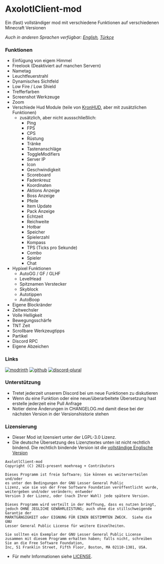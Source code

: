 # AxolotlClient-mod

Ein (fast) vollständiger mod mit verschiedene Funktionen auf verschiedenen Minecraft Versionen

*Auch in anderen Sprachen verfügbar: [English](../README.md), [Türkçe](doc/README-tr.md)*

### Funktionen

- Einfügung von eigem Himmel
- Freelook (Deaktiviert auf manchen Servern)
- Nametag
- Leuchtfeuerstrahl
- Dynamisches Sichtfeld
- Low Fire / Low Shield
- Trefferfarben
- Screenshot Werkzeuge
- Zoom
- Verschiede Hud Module (teile von [KronHUD](https://github.com/DarkKronicle/KronHUD), aber mit zusätzlichen Funktionen)
	- zusätzlich, aber nicht aussschließlich:
		- Ping
		- FPS
		- CPS
		- Rüstung
		- Tränke
		- Tastenanschläge
		- ToggleModifiers
		- Server IP
		- Icon
		- Geschwindigkeit
		- Scoreboard
		- Fadenkreuz
		- Koordinaten
		- Aktions Anzeige
		- Boss Anzeige
		- Pfeile
		- Item Update
		- Pack Anzeige
		- Echtzeit
		- Reichweite
		- Hotbar
		- Speicher
		- Spielerzahl
		- Kompass
		- TPS (Ticks pro Sekunde)
		- Combo
		- Spieler
		- Chat
- Hypixel Funktionen
	- AutoGG / GF / GLHF
	- LevelHead
	- Spitznamen Verstecker
	- Skyblock
	- Autotippen
	- AutoBoop
- Eigene Blockränder
- Zeitwechsler
- Volle Helligkeit
- Bewegungsschärfe
- TNT Zeit
- Scrollbare Werkzeugtipps
- Partikel
- Discord RPC
- Eigene Abzeichen

### Links

[![modrinth](https://cdn.jsdelivr.net/npm/@intergrav/devins-badges@2/assets/cozy/available/modrinth_64h.png)](https://modrinth.com/mod/axolotlclient)
[![github](https://cdn.jsdelivr.net/npm/@intergrav/devins-badges@2/assets/cozy/available/github_64h.png)](https://github.com/AxolotlClient/AxolotlClient-mod/releases)
[![discord-plural](https://cdn.jsdelivr.net/npm/@intergrav/devins-badges@3/assets/cozy/social/discord-plural_64h.png)](https://discord.gg/WyMjeX3vka)

### Unterstützung

- Tretet jederzeit unserem Discord bei um neue Funktionen zu diskutieren
- Wenn du eine Funktion oder eine neue/überarbeitete Übersetzung hast erstelle jederzeit eine Pull Anfrage
- Notier deine Änderungen in CHANGELOG.md damit diese bei der nächsten Version in der Versionshistorie stehen

### Lizensierung

- Dieser Mod ist lizensiert unter der LGPL-3.0 Lizenz.
- Die deutsche Übersetzung des Lizenztextes unten ist nicht rechtlich bindend.
  Die rechtlich bindende Version ist die [vollständige Englische Version](../LICENSE)

```
AxolotlClient-mod
Copyright (C) 2021-present moehreag + Contributors

Dieses Programm ist freie Software; Sie können es weiterverteilen und/oder
es unter den Bedingungen der GNU Lesser General Public
Lizenz, wie sie von der Free Software Foundation veröffentlicht wurde, weitergeben und/oder verändern; entweder
Version 3 der Lizenz, oder (nach Ihrer Wahl) jede spätere Version.

Dieses Programm wird verteilt in der Hoffnung, dass es nutzen bringt,
jedoch OHNE JEGLICHE GEWÄHRLEISTUNG; auch ohne die stillschweigende Garantie der
MARKTGÄNGIGKEIT oder EIGNUNG FÜR EINEN BESTIMMTEN ZWECK.  Siehe die GNU
Lesser General Public License für weitere Einzelheiten.

Sie sollten ein Exemplar der GNU Lesser General Public License
zusammen mit diesem Programm erhalten haben; falls nicht, schreiben Sie an die Free Software Foundation,
Inc, 51 Franklin Street, Fifth Floor, Boston, MA 02110-1301, USA.
```

- Für mehr Informationen siehe [LICENSE](LICENSE).

